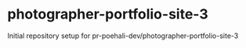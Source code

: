 # photographer-portfolio-site-3

Initial repository setup for pr-poehali-dev/photographer-portfolio-site-3